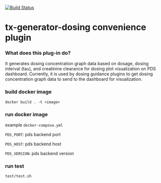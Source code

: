 ﻿[![Build Status](https://travis-ci.com/RENCI/tx-generator-dosing.svg?branch=master)](https://travis-ci.com/RENCI/tx-generator-dosing)# tx-generator-dosing convenience plugin### What does this plug-in do?It generates dosing concentration graph data based on dosage, dosing interval (tau), and creatinine clearance for dosing plot visualization on PDS dashboard. Currently, it is used by dosing guidance plugins to get dosing concentration graph data to send to the dashboard for visualization. ### build docker image```docker build . -t <image>```### run docker imageexample `docker-compose.yml``PDS_PORT`: pds backend port`PDS_HOST`: pds backend host`PDS_VERSION`: pds backend version### run test```test/test.sh```